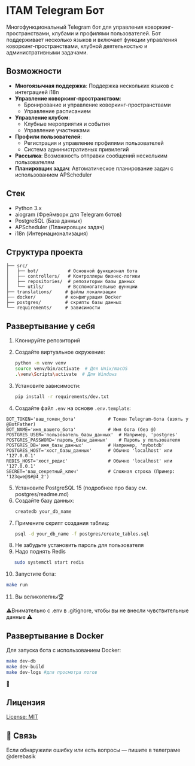 # ITAM Telegram Бот

Многофункциональный Telegram бот для управления коворкинг-пространствами, клубами и профилями пользователей. Бот поддерживает несколько языков и включает функции управления коворкинг-пространствами, клубной деятельностью и административными задачами.

## Возможности

- **Многоязычная поддержка**: Поддержка нескольких языков с интеграцией i18n
- **Управление коворкинг-пространством**: 
  - Бронирование и управление коворкинг-пространствами
  - Управление расписанием
- **Управление клубом**:
  - Клубные мероприятия и события
  - Управление участниками
- **Профили пользователей**:
  - Регистрация и управление профилями пользователей
  - Система административных привилегий
- **Рассылка**: Возможность отправки сообщений нескольким пользователям
- **Планировщик задач**: Автоматическое планирование задач с использованием APScheduler

## Стек

- Python 3.x
- aiogram (Фреймворк для Telegram ботов)
- PostgreSQL (База данных)
- APScheduler (Планировщик задач)
- i18n (Интернационализация)

## Структура проекта

```
├── src/
│   ├── bot/           # Основной функционал бота
│   ├── controllers/   # Контроллеры бизнес-логики
│   ├── repositories/  # репозитории базы данных
│   └── utils/         # Всспомогательные функции
├── translations/     # файлы локализации
├── docker/           # конфигурация Docker
├── postgres/         # скрипты базы данных
└── requirements/     # зависимости
```

## Развертывание у себя

1. Клонируйте репозиторий
2. Создайте виртуальное окружение:
   ```bash
   python -m venv venv
   source venv/bin/activate  # Для Unix/macOS
   .\venv\Scripts\activate  # Для Windows
   ```

3. Установите зависимости:
   ```bash
   pip install -r requirements/dev.txt
   ```

4. Создайте файл `.env` на основе `.env.template`:

```
BOT_TOKEN='ваш_токен_бота'            # Токен Telegram-бота (взять у @BotFather)
BOT_NAME='имя_вашего_бота'            # Имя бота (без @)
POSTGRES_USER='пользователь_базы_данных'  # Например, 'postgres'
POSTGRES_PASSWORD='пароль_базы_данных'    # Пароль у пользователя
POSTGRES_DB='имя_базы_данных'         # Например, 'mybotdb'
POSTGRES_HOST='хост_базы_данных'      # Обычно 'localhost' или '127.0.0.1'
REDIS_HOST='хост_редис'               # Обычно 'localhost' или '127.0.0.1'
SECRET='ваш_секретный_ключ'           # Cложная строка (Пример: '123qwe@$#@4_2')
```

5. Установите PostgreSQL 15 (подробнее про базу см. postgres/readme.md)
6. Создайте базу данных:
   ```bash
   createdb your_db_name
   ```
7. Примените скрипт создания таблиц:
   ```bash
   psql -d your_db_name -f postgres/create_tables.sql
   ```
8. Не забудьте установить пароль для пользователя
9. Надо поднять Redis
```bash
   sudo systemctl start redis
```

10. Запустите бота:
   ```bash
   make run
   ```
11. Вы великолепны🏆

⚠️Внимательно с .env в .gitignore, чтобы вы не внесли чувствительные данные ⚠️ 
## Развертывание в Docker

Для запуска бота с использованием Docker:

```bash
make dev-db
make dev-build
make dev-logs #для просмотра логов
```
🎉
## Лицензия

[License: MIT](https://img.shields.io/badge/License-MIT-yellow.svg)

## 💬 Связь

Если обнаружили ошибку или есть вопросы — пишите в телеграме @derebasik 